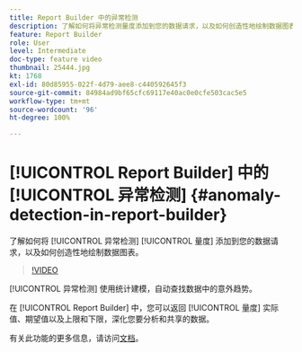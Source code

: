 ```yaml
---
title: Report Builder 中的异常检测
description: 了解如何将异常检测量度添加到您的数据请求，以及如何创造性地绘制数据图表。
feature: Report Builder
role: User
level: Intermediate
doc-type: feature video
thumbnail: 25444.jpg
kt: 1768
exl-id: 80d85955-022f-4d79-aee8-c440592645f3
source-git-commit: 84984ad9bf65cfc69117e40ac0e0cfe503cac5e5
workflow-type: tm+mt
source-wordcount: '96'
ht-degree: 100%

---
```


# [!UICONTROL Report Builder] 中的 [!UICONTROL 异常检测] {#anomaly-detection-in-report-builder}

了解如何将 [!UICONTROL 异常检测] [!UICONTROL 量度] 添加到您的数据请求，以及如何创造性地绘制数据图表。

>[!VIDEO](https://video.tv.adobe.com/v/23543/?quality=12&learn=on)

[!UICONTROL 异常检测] 使用统计建模，自动查找数据中的意外趋势。

在 [!UICONTROL Report Builder] 中，您可以返回 [!UICONTROL 量度] 实际值、期望值以及上限和下限，深化您要分析和共享的数据。

有关此功能的更多信息，请访问[文档](https://experienceleague.adobe.com/docs/analytics/analyze/analysis-workspace/virtual-analyst/anomaly-detection/statistics-anomaly-detection.html?lang=zh-Hans)。
